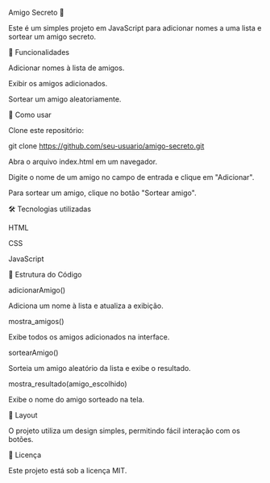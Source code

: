 Amigo Secreto 🎁

Este é um simples projeto em JavaScript para adicionar nomes a uma lista e sortear um amigo secreto.

🚀 Funcionalidades

Adicionar nomes à lista de amigos.

Exibir os amigos adicionados.

Sortear um amigo aleatoriamente.

📜 Como usar

Clone este repositório:

git clone https://github.com/seu-usuario/amigo-secreto.git

Abra o arquivo index.html em um navegador.

Digite o nome de um amigo no campo de entrada e clique em "Adicionar".

Para sortear um amigo, clique no botão "Sortear amigo".

🛠 Tecnologias utilizadas

HTML

CSS

JavaScript

📌 Estrutura do Código

adicionarAmigo()

Adiciona um nome à lista e atualiza a exibição.

mostra_amigos()

Exibe todos os amigos adicionados na interface.

sortearAmigo()

Sorteia um amigo aleatório da lista e exibe o resultado.

mostra_resultado(amigo_escolhido)

Exibe o nome do amigo sorteado na tela.

🎨 Layout

O projeto utiliza um design simples, permitindo fácil interação com os botões.

📄 Licença

Este projeto está sob a licença MIT.

